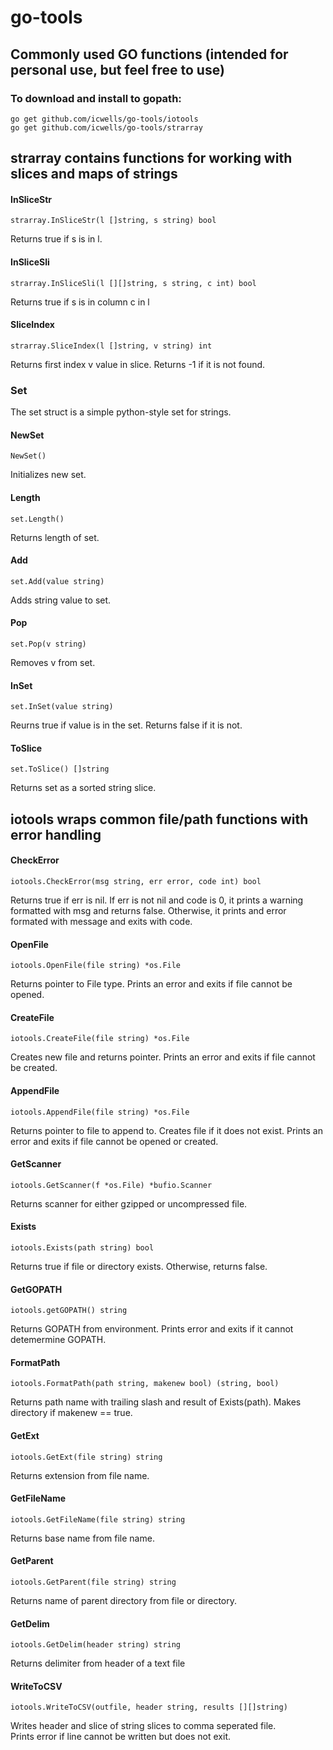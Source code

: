 # go-tools  

## Commonly used GO functions (intended for personal use, but feel free to use)  

### To download and install to gopath:  
	go get github.com/icwells/go-tools/iotools  
	go get github.com/icwells/go-tools/strarray  

## strarray contains functions for working with slices and maps of strings  

#### InSliceStr
	strarray.InSliceStr(l []string, s string) bool  

Returns true if s is in l.  

#### InSliceSli
	strarray.InSliceSli(l [][]string, s string, c int) bool  

Returns true if s is in column c in l  

#### SliceIndex  
	strarray.SliceIndex(l []string, v string) int  

Returns first index v value in slice. Returns -1 if it is not found.  

### Set  
The set struct is a simple python-style set for strings.  

#### NewSet  
	NewSet()

Initializes new set.  

#### Length  
	set.Length()  

Returns length of set.  

#### Add  
	set.Add(value string)  

Adds string value to set.  

#### Pop  
	set.Pop(v string)  

Removes v from set.  

#### InSet  
	set.InSet(value string)  

Reurns true if value is in the set. Returns false if it is not.  

#### ToSlice  
	set.ToSlice() []string  

Returns set as a sorted string slice.

## iotools wraps common file/path functions with error handling  

#### CheckError  
	iotools.CheckError(msg string, err error, code int) bool  

Returns true if err is nil. If err is not nil and code is 0, it prints a warning formatted with 
msg and returns false. Otherwise, it prints and error formated with message and exits with code.  

#### OpenFile
	iotools.OpenFile(file string) *os.File  

Returns pointer to File type. Prints an error and exits if file cannot be opened.  

#### CreateFile
	iotools.CreateFile(file string) *os.File   

Creates new file and returns pointer. Prints an error and exits if file cannot be created.

#### AppendFile
	iotools.AppendFile(file string) *os.File   

Returns pointer to file to append to. Creates file if it does not exist. 
Prints an error and exits if file cannot be opened or created.

#### GetScanner  
	iotools.GetScanner(f *os.File) *bufio.Scanner  

Returns scanner for either gzipped or uncompressed file.  

#### Exists  
	iotools.Exists(path string) bool

Returns true if file or directory exists. Otherwise, returns false.  

#### GetGOPATH  
	iotools.getGOPATH() string

Returns GOPATH from environment. Prints error and exits if it cannot detemermine GOPATH.  

#### FormatPath  
	iotools.FormatPath(path string, makenew bool) (string, bool)  

Returns path name with trailing slash and result of Exists(path). Makes directory if makenew == true.  

#### GetExt  
	iotools.GetExt(file string) string  

Returns extension from file name.  

#### GetFileName  
	iotools.GetFileName(file string) string  

Returns base name from file name.  

#### GetParent  
	iotools.GetParent(file string) string  

Returns name of parent directory from file or directory.  

#### GetDelim
	iotools.GetDelim(header string) string

Returns delimiter from header of a text file

#### WriteToCSV
	iotools.WriteToCSV(outfile, header string, results [][]string)  

Writes header and slice of string slices to comma seperated file.  
Prints error if line cannot be written but does not exit.  
